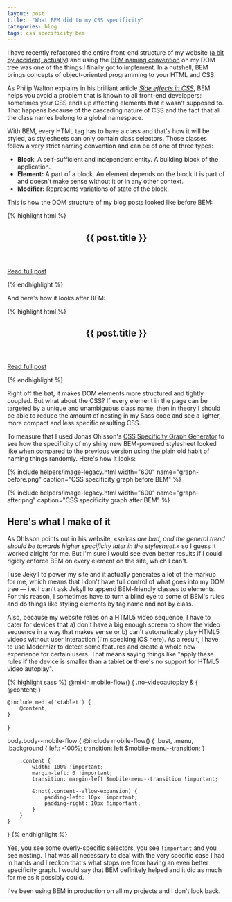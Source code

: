 ```yaml
---
layout: post
title:  "What BEM did to my CSS specificity"
categories: blog
tags: css specificity bem
---
```

I have recently refactored the entire front-end structure of my website ([a bit by accident, actually](https://twitter.com/eduardoboucas/status/573609357914603520)) and using the [BEM naming convention](http://csswizardry.com/2013/01/mindbemding-getting-your-head-round-bem-syntax/) on my DOM tree was one of the things I finally got to implement.<!--more-->
In a nutshell, BEM brings concepts of object-oriented programming to your HTML and CSS. 

As Philip Walton explains in his brilliant article *[Side effects in CSS](http://philipwalton.com/articles/side-effects-in-css/)*, BEM helps you avoid a problem that is known to all front-end developers: sometimes your CSS ends up affecting elements that it wasn't supposed to. That happens because of the cascading nature of CSS and the fact that all the class names belong to a global namespace.

With BEM, every HTML tag has to have a class and that's how it will be styled, as stylesheets can only contain class selectors. Those classes follow a very strict naming convention and can be of one of three types:

- **Block**: A self-sufficient and independent entity. A building block of the application.
- **Element:** A part of a block. An element depends on the block it is part of and doesn't make sense without it or in any other context.
- **Modifier:** Represents variations of state of the block.

This is how the DOM structure of my blog posts looked like before BEM:

{% highlight html %}
<article class="post">
	<header>
		<h1>{{ post.title }}</h1>
		<p class="post-meta"><!-- (...) --></p>
	</header>
	<div class="excerpt">
		<p><a href="{{ post.link }}">Read full post</a></p>
	</div>
</article>
{% endhighlight %}

And here's how it looks after BEM:

{% highlight html %}
<article class="post">
	<header class="post__header">
		<h1 class="post__title">{{ post.title }}</h1>
		<p class="post__meta"><!-- (...) --></p>
	</header>
	<div class="post__excerpt">
		<p><a href="{{ post.link }}">Read full post</a></p>
	</div>
</article>
{% endhighlight %}

Right off the bat, it makes DOM elements more structured and tightly coupled. But what about the CSS? If every element in the page can be targeted by a unique and unambiguous class name, then in theory I should be able to reduce the amount of nesting in my Sass code and see a lighter, more compact and less specific resulting CSS.

To measure that I used Jonas Ohlsson's [CSS Specificity Graph Generator](http://jonassebastianohlsson.com/specificity-graph/) to see how the specificity of my shiny new BEM-powered stylesheet looked like when compared to the previous version using the plain old habit of naming things randomly. Here's how it looks:

{% include helpers/image-legacy.html width="600" name="graph-before.png" caption="CSS specificity graph before BEM" %}

{% include helpers/image-legacy.html width="600" name="graph-after.png" caption="CSS specificity graph after BEM" %}

## Here's what I make of it

As Ohlsson points out in his website, *«spikes are bad, and the general trend should be towards higher specificity later in the stylesheet.»* so I guess it worked alright for me. But I'm sure I would see even better results if I could rigidly enforce BEM on every element on the site, which I can't. 

I use Jekyll to power my site and it actually generates a lot of the markup for me, which means that I don't have full control of what goes into my DOM tree — i.e. I can't ask Jekyll to append BEM-friendly classes to elements. For this reason, I sometimes have to turn a blind eye to some of BEM's rules and do things like styling elements by tag name and not by class.

Also, because my website relies on a HTML5 video sequence, I have to cater for devices that a) don't have a big enough screen to show the video sequence in a way that makes sense or b) can't automatically play HTML5 videos without user interaction (I'm speaking iOS here). As a result, I have to use Modernizr to detect some features and create a whole new experience for certain users. That means saying things like "apply these rules **if** the device is smaller than a tablet **or** there's no support for HTML5 video autoplay".

{% highlight sass %}
@mixin mobile-flow() {
	.no-videoautoplay & {
		@content;
	}

	@include media('<tablet') {
		@content;
	}	
}

body.body--mobile-flow {
	@include mobile-flow() {
		.bust,
		.menu,
		.background {
			left: -100%;
			transition: left $mobile-menu--transition;
		}

		.content {
			width: 100% !important;
			margin-left: 0 !important;
			transition: margin-left $mobile-menu--transition !important;

			&:not(.content--allow-expansion) {
				padding-left: 10px !important;
				padding-right: 10px !important;
			}
		}
	}
}
{% endhighlight %}

Yes, you see some overly-specific selectors, you see `!important` and you see nesting. That was all necessary to deal with the very specific case I had in hands and I reckon that's what stops me from having an even better specificity graph. I would say that BEM definitely helped and it did as much for me as it possibly could.

I've been using BEM in production on all my projects and I don't look back.<!--tomb-->